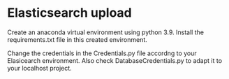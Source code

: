 # Elasticsearch upload
Create an anaconda virtual environment using python 3.9. Install the requirements.txt file in this created environment.

Change the credentials in the Credentials.py file accordng to your Elasicearch environment.
Also check DatabaseCredentials.py to adapt it to your localhost project.
